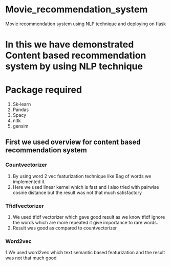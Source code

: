 # Movie_recommendation_system
Movie recommendation system using NLP technique and deploying on flask
# In this we have demonstrated Content based recommendation system by using NLP technique
# Package required 
1. Sk-learn
2. Pandas
3. Spacy
4. nltk
5. gensim

## First we used overview for content based recommendation system
### Countvectorizer
1. By using word 2 vec featurization technique like Bag of words we implemented it.
2. Here we used linear kernel which is fast and I also tried with pairwise cosine distance but the result was not that much satisfactory

### Tfidfvectorizer
1. We used tfidf vectorizer which gave good result as we know tfidf ignore the words which are more repeated it give importance to rare words.
2. Result was good as compared to countvectorizer

### Word2vec
1.We used word2vec which text semantic based featurization and the result was not that much good
